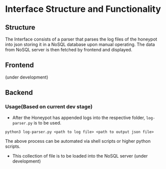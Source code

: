 # Interface Structure and Functionality

## Structure
The Interface consists of a parser that parses the log files of the honeypot into json storing it in a NoSQL database upon manual operating. The data from NoSQL server is then fetched by frontend and displayed.

## Frontend
(under development)
## Backend 
### Usage(Based on current dev stage)
- After the Honeypot has appended logs into the respective folder, `log-parser.py` is to be used.
```
python3 log-parser.py <path to log file> <path to output json file>
```
The above process can be automated via shell scripts or higher python scripts.
- This collection of file is to be loaded into the NoSQL server
(under development)
